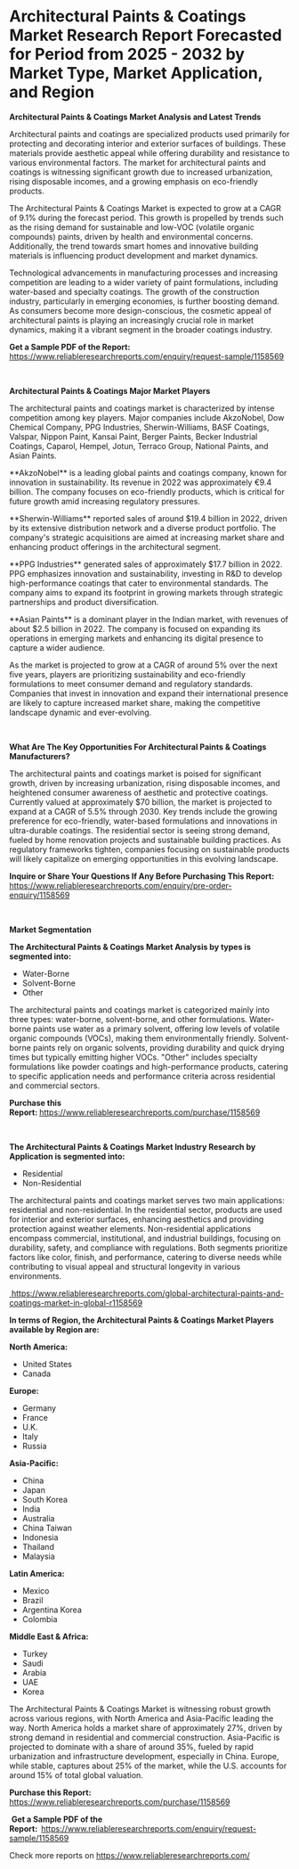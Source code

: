 <p><h1>Architectural Paints & Coatings Market Research Report Forecasted for Period from 2025 -  2032 by Market Type, Market Application, and Region</h1></p><p><strong>Architectural Paints & Coatings Market Analysis and Latest Trends</strong></p>
<p><p>Architectural paints and coatings are specialized products used primarily for protecting and decorating interior and exterior surfaces of buildings. These materials provide aesthetic appeal while offering durability and resistance to various environmental factors. The market for architectural paints and coatings is witnessing significant growth due to increased urbanization, rising disposable incomes, and a growing emphasis on eco-friendly products.</p><p>The Architectural Paints & Coatings Market is expected to grow at a CAGR of 9.1% during the forecast period. This growth is propelled by trends such as the rising demand for sustainable and low-VOC (volatile organic compounds) paints, driven by health and environmental concerns. Additionally, the trend towards smart homes and innovative building materials is influencing product development and market dynamics.</p><p>Technological advancements in manufacturing processes and increasing competition are leading to a wider variety of paint formulations, including water-based and specialty coatings. The growth of the construction industry, particularly in emerging economies, is further boosting demand. As consumers become more design-conscious, the cosmetic appeal of architectural paints is playing an increasingly crucial role in market dynamics, making it a vibrant segment in the broader coatings industry.</p></p>
<p><strong>Get a Sample PDF of the Report:&nbsp;</strong> <a href="https://www.reliableresearchreports.com/enquiry/request-sample/1158569?utm_campaign=2230&utm_medium=2&utm_source=Github&utm_content=ia&utm_term=22032025&utm_id=architectural-paints-coatings">https://www.reliableresearchreports.com/enquiry/request-sample/1158569</a></p>
<p>&nbsp;</p>
<p><strong>Architectural Paints & Coatings Major Market Players</strong></p>
<p><p>The architectural paints and coatings market is characterized by intense competition among key players. Major companies include AkzoNobel, Dow Chemical Company, PPG Industries, Sherwin-Williams, BASF Coatings, Valspar, Nippon Paint, Kansai Paint, Berger Paints, Becker Industrial Coatings, Caparol, Hempel, Jotun, Terraco Group, National Paints, and Asian Paints.</p><p>**AkzoNobel** is a leading global paints and coatings company, known for innovation in sustainability. Its revenue in 2022 was approximately €9.4 billion. The company focuses on eco-friendly products, which is critical for future growth amid increasing regulatory pressures. </p><p>**Sherwin-Williams** reported sales of around $19.4 billion in 2022, driven by its extensive distribution network and a diverse product portfolio. The company's strategic acquisitions are aimed at increasing market share and enhancing product offerings in the architectural segment.</p><p>**PPG Industries** generated sales of approximately $17.7 billion in 2022. PPG emphasizes innovation and sustainability, investing in R&D to develop high-performance coatings that cater to environmental standards. The company aims to expand its footprint in growing markets through strategic partnerships and product diversification.</p><p>**Asian Paints** is a dominant player in the Indian market, with revenues of about $2.5 billion in 2022. The company is focused on expanding its operations in emerging markets and enhancing its digital presence to capture a wider audience.</p><p>As the market is projected to grow at a CAGR of around 5% over the next five years, players are prioritizing sustainability and eco-friendly formulations to meet consumer demand and regulatory standards. Companies that invest in innovation and expand their international presence are likely to capture increased market share, making the competitive landscape dynamic and ever-evolving.</p></p>
<p>&nbsp;</p>
<p><strong>What Are The Key Opportunities For Architectural Paints & Coatings Manufacturers?</strong></p>
<p><p>The architectural paints and coatings market is poised for significant growth, driven by increasing urbanization, rising disposable incomes, and heightened consumer awareness of aesthetic and protective coatings. Currently valued at approximately $70 billion, the market is projected to expand at a CAGR of 5.5% through 2030. Key trends include the growing preference for eco-friendly, water-based formulations and innovations in ultra-durable coatings. The residential sector is seeing strong demand, fueled by home renovation projects and sustainable building practices. As regulatory frameworks tighten, companies focusing on sustainable products will likely capitalize on emerging opportunities in this evolving landscape.</p></p>
<p><strong>Inquire or Share Your Questions If Any Before Purchasing This Report:</strong> <a href="https://www.reliableresearchreports.com/enquiry/pre-order-enquiry/1158569?utm_campaign=2230&utm_medium=2&utm_source=Github&utm_content=ia&utm_term=22032025&utm_id=architectural-paints-coatings">https://www.reliableresearchreports.com/enquiry/pre-order-enquiry/1158569</a></p>
<p>&nbsp;</p>
<p><strong>Market Segmentation</strong></p>
<p><strong>The Architectural Paints & Coatings Market Analysis by types is segmented into:</strong></p>
<p><ul><li>Water-Borne</li><li>Solvent-Borne</li><li>Other</li></ul></p>
<p><p>The architectural paints and coatings market is categorized mainly into three types: water-borne, solvent-borne, and other formulations. Water-borne paints use water as a primary solvent, offering low levels of volatile organic compounds (VOCs), making them environmentally friendly. Solvent-borne paints rely on organic solvents, providing durability and quick drying times but typically emitting higher VOCs. "Other" includes specialty formulations like powder coatings and high-performance products, catering to specific application needs and performance criteria across residential and commercial sectors.</p></p>
<p><strong>Purchase this Report:&nbsp;</strong><a href="https://www.reliableresearchreports.com/purchase/1158569?utm_campaign=2230&utm_medium=2&utm_source=Github&utm_content=ia&utm_term=22032025&utm_id=architectural-paints-coatings">https://www.reliableresearchreports.com/purchase/1158569</a></p>
<p>&nbsp;</p>
<p><strong>The Architectural Paints & Coatings Market Industry Research by Application is segmented into:</strong></p>
<p><ul><li>Residential</li><li>Non-Residential</li></ul></p>
<p><p>The architectural paints and coatings market serves two main applications: residential and non-residential. In the residential sector, products are used for interior and exterior surfaces, enhancing aesthetics and providing protection against weather elements. Non-residential applications encompass commercial, institutional, and industrial buildings, focusing on durability, safety, and compliance with regulations. Both segments prioritize factors like color, finish, and performance, catering to diverse needs while contributing to visual appeal and structural longevity in various environments.</p></p>
<p><a href="https://www.reliableresearchreports.com/global-architectural-paints-and-coatings-market-in-global-r1158569?utm_campaign=2230&utm_medium=2&utm_source=Github&utm_content=ia&utm_term=22032025&utm_id=architectural-paints-coatings">&nbsp;https://www.reliableresearchreports.com/global-architectural-paints-and-coatings-market-in-global-r1158569</a></p>
<p><strong>In terms of Region, the Architectural Paints & Coatings Market Players available by Region are:</strong></p>
<p>
    <p> <strong> North America: </strong>
        <ul>
            <li>United States</li>
            <li>Canada</li>
        </ul>
        </p> 
    <p> <strong> Europe: </strong>
        <ul>
            <li>Germany</li>
            <li>France</li>
            <li>U.K.</li>
            <li>Italy</li>
            <li>Russia</li>
        </ul>
        </p> 
    <p> <strong> Asia-Pacific: </strong>
        <ul>
            <li>China</li>
            <li>Japan</li>
            <li>South Korea</li>
            <li>India</li>
            <li>Australia</li>
            <li>China Taiwan</li>
            <li>Indonesia</li>
            <li>Thailand</li>
            <li>Malaysia</li>
        </ul>
        </p> 
    <p> <strong> Latin America: </strong>
        <ul>
            <li>Mexico</li>
            <li>Brazil</li>
            <li>Argentina Korea</li>
            <li>Colombia</li>
        </ul>
        </p> 
    <p> <strong> Middle East & Africa: </strong>
        <ul>
            <li>Turkey</li>
            <li>Saudi</li>
            <li>Arabia</li>
            <li>UAE</li>
            <li>Korea</li>
        </ul>
    </p>
    </p>
<p><p>The Architectural Paints & Coatings Market is witnessing robust growth across various regions, with North America and Asia-Pacific leading the way. North America holds a market share of approximately 27%, driven by strong demand in residential and commercial construction. Asia-Pacific is projected to dominate with a share of around 35%, fueled by rapid urbanization and infrastructure development, especially in China. Europe, while stable, captures about 25% of the market, while the U.S. accounts for around 15% of total global valuation.</p></p>
<p><strong>Purchase this Report: </strong><a href="https://www.reliableresearchreports.com/purchase/1158569?utm_campaign=2230&utm_medium=2&utm_source=Github&utm_content=ia&utm_term=22032025&utm_id=architectural-paints-coatings">https://www.reliableresearchreports.com/purchase/1158569</a></p>
<p>&nbsp;<strong>Get a Sample PDF of the Report:&nbsp;&nbsp;</strong><a href="https://www.reliableresearchreports.com/enquiry/request-sample/1158569?utm_campaign=2230&utm_medium=2&utm_source=Github&utm_content=ia&utm_term=22032025&utm_id=architectural-paints-coatings">https://www.reliableresearchreports.com/enquiry/request-sample/1158569</a></p>
<p><strong></strong></p>
<p>Check more reports on <a href="https://www.reliableresearchreports.com/?utm_campaign=2230&utm_medium=2&utm_source=Github&utm_content=ia&utm_term=22032025&utm_id=architectural-paints-coatings">https://www.reliableresearchreports.com/</a></p>